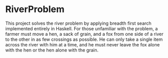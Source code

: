 # RiverProblem

This project solves the river problem by applying breadth
first search implemented entirely in Haskell. For those unfamiliar
with the problem, a farmer must move a hen, a sack of grain, and a fox
from one side of a river to the other in as few crossings as
possible. He can only take a single item across the river with
him at a time, and he must never leave the fox alone with the hen
or the hen alone with the grain.
